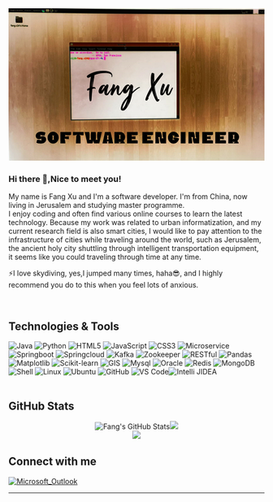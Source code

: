<img src="https://github.com/Fang-M-Xu/Fang-M-Xu/blob/main/git_title_f2.jpg" height="300" width="1020">


### Hi there 👋,Nice to meet you!
 <p> My name is Fang Xu and I'm a software developer. I'm from China, now living in Jerusalem and studying master programme.
 <br/>I enjoy coding and often find various online courses to learn the latest technology. Because my  work  was related to urban informatization, and my current research field is also smart cities, I would like to pay attention to the infrastructure of cities while traveling around the world, such as Jerusalem, the ancient holy city shuttling through intelligent  transportation equipment, it seems like you could traveling through time at any time.
 
⚡I love skydiving, yes,I jumped many times, haha😎, and I highly recommend you do to this when you feel lots of anxious.
</p> <br/>

 ##  Technologies & Tools 
  ![Java](https://img.shields.io/badge/-Java-yellow?style=flat-circle&logo=Java) ![Python](https://img.shields.io/badge/-Python-yellow?style=flat-circle&logo=Python) ![HTML5](https://img.shields.io/badge/-HTML5-yellow?style=flat-square&logo=html5) ![JavaScript](https://img.shields.io/badge/-JavaScript-yellow?style=flat-circle&logo=javascript) ![CSS3](https://img.shields.io/badge/-CSS3-yellow?style=flat-circle&logo=css3) ![Microservice](https://img.shields.io/badge/-Microservice-green?style=flat-circle&logo=Microservice) ![Springboot](https://img.shields.io/badge/-Springboot-green?style=flat-circle&logo=springboot) ![Springcloud](https://img.shields.io/badge/-Springcloud-green?style=flat-circle&logo=icloud) ![Kafka](https://img.shields.io/badge/-Kafka-green?style=flat-circle&logo=kafka)  ![Zookeeper ](https://img.shields.io/badge/-Zookeeper-green?style=flat-circle&logo=Zookeeper) ![RESTful](https://img.shields.io/badge/-RESTful-green?style=flat-circle&logo=RESTful)  ![Pandas](https://img.shields.io/badge/-(Geo)Pandas-green?style=flat-circle&logo=Pandas)  ![Matplotlib](https://img.shields.io/badge/-Matplotlib-green?style=flat-circle&logo=Matplotlib) ![Scikit-learn](https://img.shields.io/badge/-Scikit_learn-green?style=flat-circle&logo=Scikit) ![GIS](https://img.shields.io/badge/-GIS-9cf?style=flat-circle&logo=gis) ![Mysql](https://img.shields.io/badge/-Mysql-9cf?style=flat-circle&logo=mysql) ![Oracle](https://img.shields.io/badge/-Oracle-9cf?style=flat-circle&logo=Oracle) ![Redis](https://img.shields.io/badge/-Redis-9cf?style=flat-circle&logo=Redis) ![MongoDB](https://img.shields.io/badge/-MongoDB-9cf?style=flat-circle&logo=MongoDB) ![Shell](https://img.shields.io/badge/-Shell-gray?style=flat-circle&logo=shell) ![Linux](https://img.shields.io/badge/-Linux-gray?style=flat-circle&logo=Linux) ![Ubuntu](https://img.shields.io/badge/-Ubuntu-gray?style=flat-circle&logo=Ubuntu) ![GitHub](https://img.shields.io/badge/-GitHub-black?style=flat-circle&logo=GitHub) ![VS Code](https://img.shields.io/badge/-Visual_Studio_Code-black?style=flat-circle&logo=VSCode)![Intelli JIDEA](https://img.shields.io/badge/-IntelliJIDEA-black?style=flat-circle&logo=IntelliJIDEA)
<br/>
<br/>

##  GitHub Stats
 
 <div align="center">
 <img src="https://github-readme-stats.vercel.app/api?username=Fang-M-Xu&show_icons=true" alt="Fang's GitHub Stats" /><img src="https://github-readme-streak-stats.herokuapp.com/?user=Fang-M-Xu"/>
  <div>
  <img src="https://github-readme-stats-api-holic-x.vercel.app/api/top-langs/?username=Fang-M-Xu&layout=compact"/><br/>
</div>
</div>

## Connect with me
[![Microsoft_Outlook](https://img.shields.io/badge/Microsoft_Outlook-0078D4?style=for-the-badge&logo=microsoft-outlook&logoColor=white)](mailto:fang.xs@outlook.com)

---



<!--![Header](https://github.com/Fang-M-Xu/Fang-M-Xu/blob/main/git_title_f.jpg "Header")
**Fang-M-Xu/Fang-M-Xu** is a ✨ _special_ ✨ repository because its `README.md` (this file) appears on your GitHub profile.
Here are some ideas to get you started:

- 🔭 I’m currently working on ...
- 🌱 I’m currently learning ...
- 👯 I’m looking to collaborate on ...
- 🤔 I’m looking for help with ...
- 💬 Ask me about ...
- 📫 How to reach me: ...
- 😄 Pronouns: ...
- ⚡ Fun fact: ...
-->
